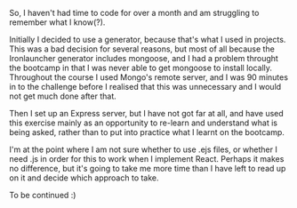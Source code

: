 So, I haven't had time to code for over a month and am struggling to remember what I know(?).

Initially I decided to use a generator, because that's what I used in projects. This was a bad decision for several reasons, but most of all because the Ironlauncher generator includes mongoose, and I had a problem throught the bootcamp in that I was never able to get mongoose to install locally. Throughout the course I used Mongo's remote server, and I was 90 minutes in to the challenge before I realised that this was unnecessary and I would not get much done after that.

Then I set up an Express server, but I have not got far at all, and have used this exercise mainly as an opportunity to re-learn and understand what is being asked, rather than to put into practice what I learnt on the bootcamp.

I'm at the point where I am not sure whether to use .ejs files, or whether I need .js in order for this to work when I implement React. Perhaps it makes no difference, but it's going to take me more time than I have left to read up on it and decide which approach to take.

To be continued :)